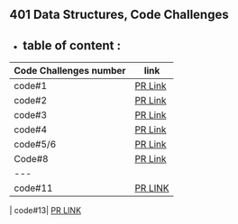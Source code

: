 
## 401 Data Structures, Code Challenges

 * ## table of content :


| Code Challenges number |  link |
------------------|-----------------|
code#1  | [PR Link](https://github.com/Suzan-Hiary/data-structures-and-algorithms/pull/19)
code#2 |[PR Link](https://github.com/Suzan-Hiary/data-structures-and-algorithms/pull/21)
code#3| [PR Link](https://github.com/Suzan-Hiary/data-structures-and-algorithms/pull/20)|
code#4 | [PR Link](https://github.com/Suzan-Hiary/data-structures-and-algorithms/pull/22)|
code#5/6 | [PR Link](https://github.com/Suzan-Hiary/data-structures-and-algorithms/pull/23)|
Code#8 | [PR Link](https://github.com/Suzan-Hiary/data-structures-and-algorithms/pull/24)|
|---|
code#11 | [PR LINK](https://github.com/Suzan-Hiary/data-structures-and-algorithms/pull/26)|
|
code#13| [PR LINK](https://github.com/Suzan-Hiary/data-structures-and-algorithms/pull/30)
